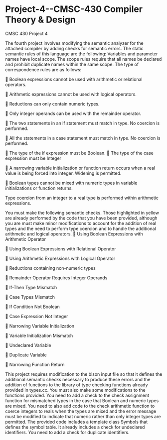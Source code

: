 # Project-4--CMSC-430 Compiler Theory & Design
CMSC 430 Project 4

The fourth project involves modifying the semantic analyzer for the attached compiler by adding checks for semantic errors. The static semantic rules of this language are the following: Variables and parameter names have local scope. The scope rules require that all names be declared and prohibit duplicate names within the same scope. The type of correspondence rules are as follows:

 Boolean expressions cannot be used with arithmetic or relational operators.

 Arithmetic expressions cannot be used with logical operators.

 Reductions can only contain numeric types.

 Only integer operands can be used with the remainder operator.

 The two statements in an if statement must match in type. No coercion is performed.

 All the statements in a case statement must match in type. No coercion is performed.

 The type of the if expression must be Boolean.  The type of the case expression must be Integer

 A narrowing variable initialization or function return occurs when a real value is being forced into integer. Widening is permitted.

 Boolean types cannot be mixed with numeric types in variable initializations or function returns.

Type coercion from an integer to a real type is performed within arithmetic expressions.

You must make the following semantic checks. Those highlighted in yellow are already performed by the code that you have been provided, although you are must make minor modifications to account for the addition of real types and the need to perform type coercion and to handle the additional arithmetic and logical operators.  Using Boolean Expressions with Arithmetic Operator

 Using Boolean Expressions with Relational Operator

 Using Arithmetic Expressions with Logical Operator

 Reductions containing non-numeric types

 Remainder Operator Requires Integer Operands

 If-Then Type Mismatch

 Case Types Mismatch

 If Condition Not Boolean

 Case Expression Not Integer

 Narrowing Variable Initialization

 Variable Initialization Mismatch

 Undeclared Variable

 Duplicate Variable

 Narrowing Function Return

This project requires modification to the bison input file so that it defines the additional semantic checks necessary to produce these errors and the addition of functions to the library of type checking functions already provided in types.cc. You must also make some modifications to the functions provided. You need to add a check to the check assignment function for mismatched types in the case that Boolean and numeric types are mixed. You need to also add code to the check arithmetic function to coerce integers to reals when the types are mixed and the error message must be modified to indicate that numeric rather than only integer types are permitted. The provided code includes a template class Symbols that defines the symbol table. It already includes a check for undeclared identifiers. You need to add a check for duplicate identifiers.
